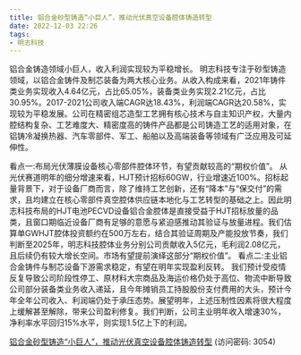 ```yaml
---
title: 铝合金砂型铸造“小巨人”，推动光伏真空设备腔体铸造转型
date: 2022-12-03 22:26
tags:
- 明志科技
---
```

铝合金铸造领域小巨人，收入利润实现较为平稳增长。
明志科技专注于砂型铸造领域，以铝合金铸件及制芯装备为两大核心业务。从收入构成来看，2021年铸件类业务实现收入4.64亿元，占比65.05%，装备类业务实现2.21亿元，占比30.95%。2017-2021公司收入端CAGR达18.43%，利润端CAGR达20.58%，实现较为平稳发展。公司在精密组芯造型工艺拥有核心技术与自主知识产权，大量内腔结构复杂、工艺难度大、精密度高的铸件产品都是公司铸造工艺的适用对象，在铝铸冷凝换热器、汽车零部件、军工、船舶以及高端装备等领域有广泛应用及可延伸性。
<!-- more -->
看点一:布局光伏薄膜设备核心零部件腔体环节，有望贡献较高的“期权价值”。
从光伏赛道明年的细分增速来看，HJT预计招标60GW，行业增速近100%。招标起量背景下，对于设备厂商而言，除了维持工艺创新，还有“降本”与“保交付”的需求，且均建立在核心零部件真空腔体供应链本地化与工艺转型的基础之上。因此明志科技布局的HJT电池PECVD设备铝合金腔体是直接受益于HJT招标放量的品类，且窗口期临近设备厂商有足够的意愿与紧迫感推动其验证与放量进程。我们估算单GWHJT腔体投资额约在500万左右，结合其验证周期及产能投放节奏，我们判断至2025年，明志科技腔体业务分别公司贡献收入5亿元，毛利润2.08亿元，且后续仍有较大增长空间。市场有望提前演绎这部分“期权价值”。
看点二:主业铝合金铸件与制芯设备下游需求稳定，有望在明年实现盈利反转。
我们预计受疫情反复导致公司阶段性停工、原材料大宗商品及海运价格仍处于高位、物流中断导致公司部分装备类业务收入递延，且今年摊销员工持股股份支付费用的大头，预计今年全年公司收入、利润端仍处于承压态势。展望明年，上述压制性因素将很大程度上缓解甚至解除，带来公司盈利修复。我们判断，公司主业明年收入增速30%，净利率水平回归15%水平，则实现1.5亿上下的利润。

[铝合金砂型铸造“小巨人”，推动光伏真空设备腔体铸造转型](https://url12.ctfile.com/f/3948612-739735683-5430af?p=3054)
(访问密码: 3054)

